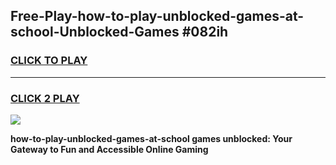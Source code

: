 
## Free-Play-how-to-play-unblocked-games-at-school-Unblocked-Games #082ih
<h3>
<a href="https://news.freeplayer.one?title=how-to-play-unblocked-games-at-school&ref=8M">CLICK TO PLAY</a></h3>
<hr>

<h3>
<a href="https://news.freeplayer.one?title=how-to-play-unblocked-games-at-school&ref=8M">CLICK 2 PLAY</a>
  
</h3>

<a href="https://news.freeplayer.one?title=how-to-play-unblocked-games-at-school&ref=8M"><img src="https://clearcache.store/games.png"></a>


**how-to-play-unblocked-games-at-school games unblocked: Your Gateway to Fun and Accessible Online Gaming**
